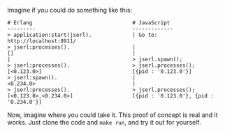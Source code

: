 Imagine if you could do something like this:

    # Erlang                                # JavaScript
    ---------                               -------------
    > application:start(jserl).             | Go to: http://localhost:8911/
    > jserl:processes().                    |
    []                                      |
    |                                       > jserl.spawn();
    > jserl:processes().                    > jserl.processes();
    [<0.123.0>]                             [{pid : '0.123.0'}]
    > jserl:spawn().                        |
    <0.234.0>                               |
    > jserl:processes().                    > jserl.processes();
    [<0.123.0>,<0.234.0>]                   [{pid : '0.123.0'}, {pid : '0.234.0'}]

Now, imagine where you could take it. This proof of concept is real and it works. Just
clone the code and `make run`, and try it out for yourself.
